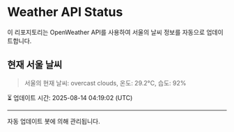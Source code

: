 
# Weather API Status

이 리포지토리는 OpenWeather API를 사용하여 서울의 날씨 정보를 자동으로 업데이트합니다.

## 현재 서울 날씨
> 서울의 현재 날씨: overcast clouds, 온도: 29.2°C, 습도: 92%

⏳ 업데이트 시간: 2025-08-14 04:19:02 (UTC)

---
자동 업데이트 봇에 의해 관리됩니다.
